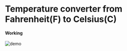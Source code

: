 # Temperature converter from Fahrenheit(F) to Celsius(C)

#### Working
![demo](https://github.com/dipanshu-codes/temperature-converter/assets/155516814/c37abc37-727c-49db-976c-bd8f40ac05f7)
